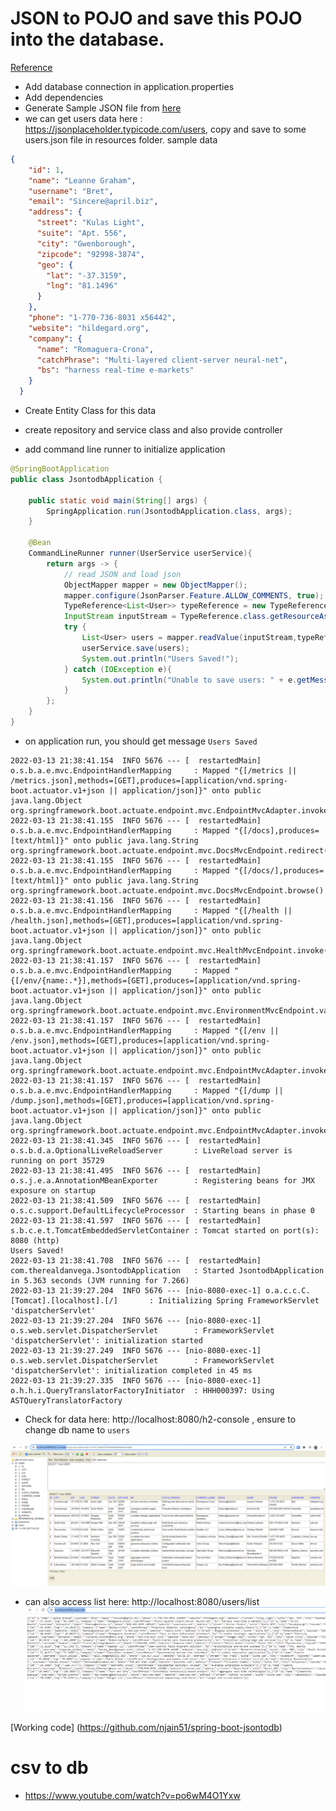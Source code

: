 

# JSON to POJO and save this POJO into the database.
[Reference](https://www.youtube.com/watch?v=rGdKmF2UzSc)



- Add database connection in application.properties
- Add dependencies
- Generate Sample JSON file from [here](https://jsonplaceholder.typicode.com/)
- we can get users data here :  https://jsonplaceholder.typicode.com/users, copy and save to some users.json file in resources folder.
  sample data
```json
{
    "id": 1,
    "name": "Leanne Graham",
    "username": "Bret",
    "email": "Sincere@april.biz",
    "address": {
      "street": "Kulas Light",
      "suite": "Apt. 556",
      "city": "Gwenborough",
      "zipcode": "92998-3874",
      "geo": {
        "lat": "-37.3159",
        "lng": "81.1496"
      }
    },
    "phone": "1-770-736-8031 x56442",
    "website": "hildegard.org",
    "company": {
      "name": "Romaguera-Crona",
      "catchPhrase": "Multi-layered client-server neural-net",
      "bs": "harness real-time e-markets"
    }
  }
```
- Create Entity Class for this data

- create repository and service class and also provide controller 
- add command line runner to initialize application
```java
@SpringBootApplication
public class JsontodbApplication {

	public static void main(String[] args) {
		SpringApplication.run(JsontodbApplication.class, args);
	}

	@Bean
	CommandLineRunner runner(UserService userService){
	    return args -> {
			// read JSON and load json
			ObjectMapper mapper = new ObjectMapper();
			mapper.configure(JsonParser.Feature.ALLOW_COMMENTS, true);
			TypeReference<List<User>> typeReference = new TypeReference<List<User>>(){};
			InputStream inputStream = TypeReference.class.getResourceAsStream("/json/users.json");
			try {
				List<User> users = mapper.readValue(inputStream,typeReference);
				userService.save(users);
				System.out.println("Users Saved!");
			} catch (IOException e){
				System.out.println("Unable to save users: " + e.getMessage());
			}
	    };
	}
}

```
- on application run, you should get message `Users Saved`
```text
2022-03-13 21:38:41.154  INFO 5676 --- [  restartedMain] o.s.b.a.e.mvc.EndpointHandlerMapping     : Mapped "{[/metrics || /metrics.json],methods=[GET],produces=[application/vnd.spring-boot.actuator.v1+json || application/json]}" onto public java.lang.Object org.springframework.boot.actuate.endpoint.mvc.EndpointMvcAdapter.invoke()
2022-03-13 21:38:41.155  INFO 5676 --- [  restartedMain] o.s.b.a.e.mvc.EndpointHandlerMapping     : Mapped "{[/docs],produces=[text/html]}" onto public java.lang.String org.springframework.boot.actuate.endpoint.mvc.DocsMvcEndpoint.redirect()
2022-03-13 21:38:41.155  INFO 5676 --- [  restartedMain] o.s.b.a.e.mvc.EndpointHandlerMapping     : Mapped "{[/docs/],produces=[text/html]}" onto public java.lang.String org.springframework.boot.actuate.endpoint.mvc.DocsMvcEndpoint.browse()
2022-03-13 21:38:41.156  INFO 5676 --- [  restartedMain] o.s.b.a.e.mvc.EndpointHandlerMapping     : Mapped "{[/health || /health.json],methods=[GET],produces=[application/vnd.spring-boot.actuator.v1+json || application/json]}" onto public java.lang.Object org.springframework.boot.actuate.endpoint.mvc.HealthMvcEndpoint.invoke(javax.servlet.http.HttpServletRequest,java.security.Principal)
2022-03-13 21:38:41.157  INFO 5676 --- [  restartedMain] o.s.b.a.e.mvc.EndpointHandlerMapping     : Mapped "{[/env/{name:.*}],methods=[GET],produces=[application/vnd.spring-boot.actuator.v1+json || application/json]}" onto public java.lang.Object org.springframework.boot.actuate.endpoint.mvc.EnvironmentMvcEndpoint.value(java.lang.String)
2022-03-13 21:38:41.157  INFO 5676 --- [  restartedMain] o.s.b.a.e.mvc.EndpointHandlerMapping     : Mapped "{[/env || /env.json],methods=[GET],produces=[application/vnd.spring-boot.actuator.v1+json || application/json]}" onto public java.lang.Object org.springframework.boot.actuate.endpoint.mvc.EndpointMvcAdapter.invoke()
2022-03-13 21:38:41.157  INFO 5676 --- [  restartedMain] o.s.b.a.e.mvc.EndpointHandlerMapping     : Mapped "{[/dump || /dump.json],methods=[GET],produces=[application/vnd.spring-boot.actuator.v1+json || application/json]}" onto public java.lang.Object org.springframework.boot.actuate.endpoint.mvc.EndpointMvcAdapter.invoke()
2022-03-13 21:38:41.345  INFO 5676 --- [  restartedMain] o.s.b.d.a.OptionalLiveReloadServer       : LiveReload server is running on port 35729
2022-03-13 21:38:41.495  INFO 5676 --- [  restartedMain] o.s.j.e.a.AnnotationMBeanExporter        : Registering beans for JMX exposure on startup
2022-03-13 21:38:41.509  INFO 5676 --- [  restartedMain] o.s.c.support.DefaultLifecycleProcessor  : Starting beans in phase 0
2022-03-13 21:38:41.597  INFO 5676 --- [  restartedMain] s.b.c.e.t.TomcatEmbeddedServletContainer : Tomcat started on port(s): 8080 (http)
Users Saved!
2022-03-13 21:38:41.708  INFO 5676 --- [  restartedMain] com.therealdanvega.JsontodbApplication   : Started JsontodbApplication in 5.363 seconds (JVM running for 7.266)
2022-03-13 21:39:27.204  INFO 5676 --- [nio-8080-exec-1] o.a.c.c.C.[Tomcat].[localhost].[/]       : Initializing Spring FrameworkServlet 'dispatcherServlet'
2022-03-13 21:39:27.204  INFO 5676 --- [nio-8080-exec-1] o.s.web.servlet.DispatcherServlet        : FrameworkServlet 'dispatcherServlet': initialization started
2022-03-13 21:39:27.249  INFO 5676 --- [nio-8080-exec-1] o.s.web.servlet.DispatcherServlet        : FrameworkServlet 'dispatcherServlet': initialization completed in 45 ms
2022-03-13 21:39:27.335  INFO 5676 --- [nio-8080-exec-1] o.h.h.i.QueryTranslatorFactoryInitiator  : HHH000397: Using ASTQueryTranslatorFactory
```
- Check for data here: http://localhost:8080/h2-console , ensure to change db name to `users`

![img_5.png](../images/log-analyzer/8_3.0.1.png)

- can also access list here: http://localhost:8080/users/list
![img_5.png](../images/log-analyzer/8_3.0.2.png)


[Working code] (https://github.com/njain51/spring-boot-jsontodb)


# csv to db
- https://www.youtube.com/watch?v=po6wM4O1Yxw